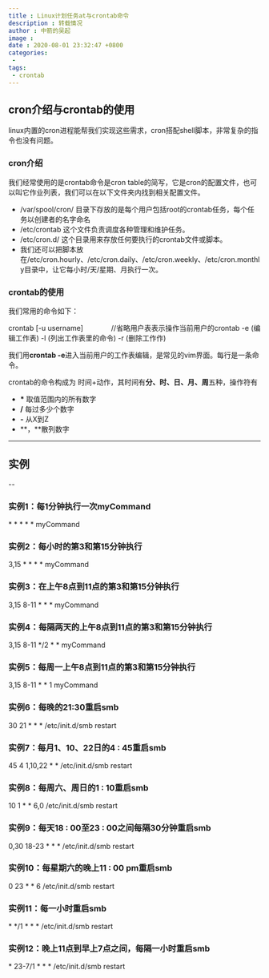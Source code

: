```yaml
---
title : Linux计划任务at与crontab命令
description : 转载情况
author : 中箭的吴起
image : 
date : 2020-08-01 23:32:47 +0800
categories:
 -
tags:
 - crontab
---
```

## cron介绍与crontab的使用
linux内置的cron进程能帮我们实现这些需求，cron搭配shell脚本，非常复杂的指令也没有问题。

### cron介绍

我们经常使用的是crontab命令是cron table的简写，它是cron的配置文件，也可以叫它作业列表，我们可以在以下文件夹内找到相关配置文件。

*   /var/spool/cron/ 目录下存放的是每个用户包括root的crontab任务，每个任务以创建者的名字命名
*   /etc/crontab 这个文件负责调度各种管理和维护任务。
*   /etc/cron.d/ 这个目录用来存放任何要执行的crontab文件或脚本。
*   我们还可以把脚本放在/etc/cron.hourly、/etc/cron.daily、/etc/cron.weekly、/etc/cron.monthly目录中，让它每小时/天/星期、月执行一次。

### crontab的使用

我们常用的命令如下：

crontab \[-u username\]　　　　//省略用户表表示操作当前用户的crontab
    -e      (编辑工作表)
    -l      (列出工作表里的命令)
    -r      (删除工作作)

我们用**crontab -e**进入当前用户的工作表编辑，是常见的vim界面。每行是一条命令。

crontab的命令构成为 时间+动作，其时间有**分、时、日、月、周**五种，操作符有

*   **\*** 取值范围内的所有数字
*   **/** 每过多少个数字
*   **\-** 从X到Z
*   **，**散列数字

* * *

## 实例
--

### 实例1：每1分钟执行一次myCommand

\* \* \* \* \* myCommand

### 实例2：每小时的第3和第15分钟执行

3,15 \* \* \* \* myCommand

### 实例3：在上午8点到11点的第3和第15分钟执行

3,15 8-11 \* \* \* myCommand

### 实例4：每隔两天的上午8点到11点的第3和第15分钟执行

3,15 8-11 \*/2  \*  \* myCommand

### 实例5：每周一上午8点到11点的第3和第15分钟执行

3,15 8-11 \* \* 1 myCommand

### 实例6：每晚的21:30重启smb

30 21 \* \* \* /etc/init.d/smb restart

### 实例7：每月1、10、22日的4 : 45重启smb

45 4 1,10,22 \* \* /etc/init.d/smb restart

### 实例8：每周六、周日的1 : 10重启smb

10 1 \* \* 6,0 /etc/init.d/smb restart

### 实例9：每天18 : 00至23 : 00之间每隔30分钟重启smb

0,30 18-23 \* \* \* /etc/init.d/smb restart

### 实例10：每星期六的晚上11 : 00 pm重启smb

0 23 \* \* 6 /etc/init.d/smb restart

### 实例11：每一小时重启smb

\* \*/1 \* \* \* /etc/init.d/smb restart

### 实例12：晚上11点到早上7点之间，每隔一小时重启smb

\* 23-7/1 \* \* \* /etc/init.d/smb restart
